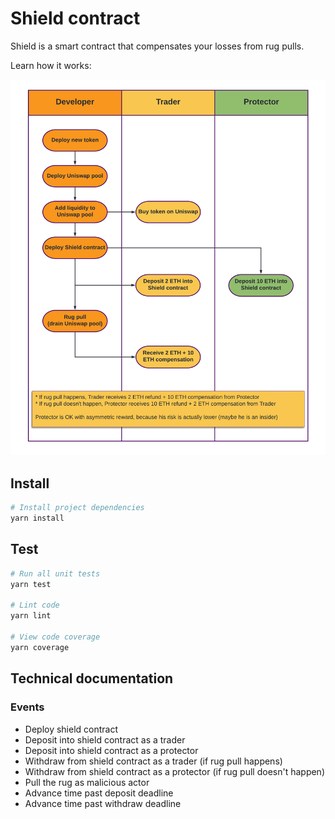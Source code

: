 # Shield contract

Shield is a smart contract that compensates your losses from rug pulls.

Learn how it works:

![Shield - How it works](/img/rug-pull.png?raw=true "How it works")

## Install

```bash
# Install project dependencies
yarn install
```

## Test

``` bash
# Run all unit tests
yarn test

# Lint code
yarn lint

# View code coverage
yarn coverage
```

## Technical documentation

### Events

* Deploy shield contract
* Deposit into shield contract as a trader
* Deposit into shield contract as a protector
* Withdraw from shield contract as a trader (if rug pull happens)
* Withdraw from shield contract as a protector (if rug pull doesn't happen)
* Pull the rug as malicious actor
* Advance time past deposit deadline
* Advance time past withdraw deadline
